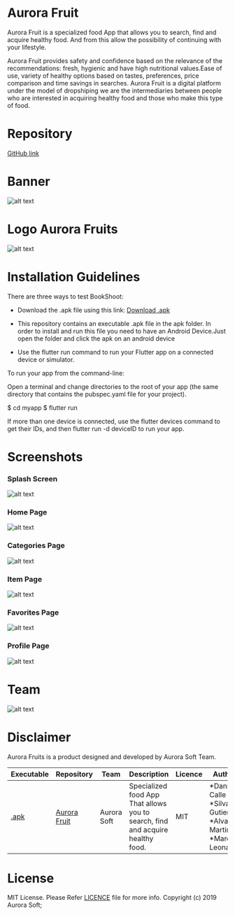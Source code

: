 # Aurora Fruit
Aurora Fruit is a specialized food App that allows you to search, find and acquire healthy food. And from this allow the possibility of continuing with your lifestyle.

Aurora Fruit provides safety and confidence based on the relevance of the recommendations: fresh, hygienic and have high nutritional values.Ease of use, variety of healthy options based on tastes, preferences, price comparison and time savings in searches. Aurora Fruit is a digital platform under the model of dropshiping we are the intermediaries between people who are interested in acquiring healthy food and those who make this type of food.

# Repository
[GitHub link](https://github.com/aurora-soft/aurora-fruts)

# Banner
![alt text](https://github.com/aurora-soft/aurora-fruts/blob/master/logos/banner.png)

# Logo Aurora Fruits
![alt text](https://github.com/aurora-soft/aurora-fruts/blob/master/logos/aurora.png)

# Installation Guidelines

There are three ways to test BookShoot:

- Download the .apk file using this link: [Download .apk](https://github.com/aurora-soft/aurora-fruts/blob/master/apk/app.apk)

- This repository contains an executable .apk file in the apk folder. In order to install and run this file you need to have an Android Device.Just open the folder and click the apk on an android device

- Use the flutter run command to run your Flutter app on a connected device or simulator.

 To run your app from the command-line:

 Open a terminal and change directories to the root of your app (the same directory that contains the pubspec.yaml file for   your project).
 
  $ cd myapp $ flutter run

  If more than one device is connected, use the flutter devices command to get their IDs, and then flutter run -d deviceID to   run your app.

# Screenshots
### Splash Screen
![alt text](https://github.com/aurora-soft/aurora-fruts/blob/master/logos/splash.jpg)

### Home Page
![alt text](https://github.com/aurora-soft/aurora-fruts/blob/master/logos/home.jpg)

### Categories Page
![alt text](https://github.com/aurora-soft/aurora-fruts/blob/master/logos/categories.jpg)

### Item Page
![alt text](https://github.com/aurora-soft/aurora-fruts/blob/master/logos/item.jpg)

### Favorites Page
![alt text](https://github.com/aurora-soft/aurora-fruts/blob/master/logos/favorites.jpg)

### Profile Page
![alt text](https://github.com/aurora-soft/aurora-fruts/blob/master/logos/profile.jpg)


# Team
![alt text](https://github.com/aurora-soft/aurora-fruts/blob/master/logos/team.png)

# Disclaimer
Aurora Fruits is a product designed and developed by Aurora Soft Team.

| Executable  | Repository | Team | Description	|Licence |Authors|
| ------------- | ----------- | ------------- | ----------------------- | ------------- | ------------- |
|[.apk](https://github.com/aurora-soft/aurora-fruts/raw/master/apk/app.apk)| [Aurora Fruit](https://github.com/aurora-soft/aurora-fruts) |Aurora Soft|Specialized food App<br> That allows you to search, find and acquire healthy food.|MIT|*Danna Calle<br> *Silvana Gutierrez<br> *Alvaro Martinez<br> *Marco Leonardini|


# License
MIT License. Please Refer [LICENCE](https://opensource.org/licenses/MIT) file for more info. Copyright (c) 2019 Aurora Soft;


